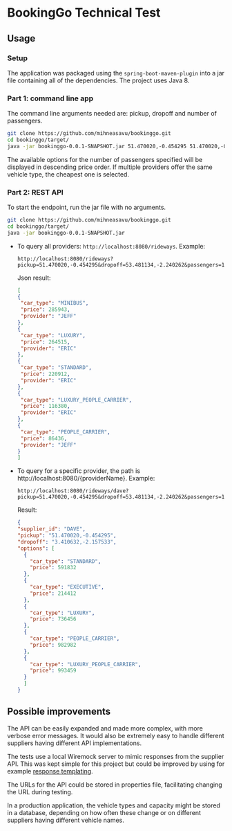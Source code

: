 # BookingGo Technical Test

## Usage

### Setup
  The application was packaged using the `spring-boot-maven-plugin` into a jar file containing all of the dependencies. The project uses Java 8.

### Part 1: command line app

The command line arguments needed are: pickup, dropoff and number of passengers.

```bash
git clone https://github.com/mihneasavu/bookinggo.git
cd bookinggo/target/
java -jar bookinggo-0.0.1-SNAPSHOT.jar 51.470020,-0.454295 51.470020,-0.454295 3
```
The available options for the number of passengers specified will be displayed in descending price order. If multiple providers offer the same vehicle type, the cheapest one is selected.  

### Part 2: REST API

To start the endpoint, run the jar file with no arguments.
```bash
git clone https://github.com/mihneasavu/bookinggo.git
cd bookinggo/target/
java -jar bookinggo-0.0.1-SNAPSHOT.jar
```


- To query all providers:  `http://localhost:8080/rideways`. Example:

   `http://localhost:8080/rideways?pickup=51.470020,-0.454295&dropoff=53.481134,-2.240262&passengers=1`

   Json result:
   
   ```json
   [
  {
    "car_type": "MINIBUS",
    "price": 285943,
    "provider": "JEFF"
  },
  {
    "car_type": "LUXURY",
    "price": 264515,
    "provider": "ERIC"
  },
  {
    "car_type": "STANDARD",
    "price": 220912,
    "provider": "ERIC"
  },
  {
    "car_type": "LUXURY_PEOPLE_CARRIER",
    "price": 116380,
    "provider": "ERIC"
  },
  {
    "car_type": "PEOPLE_CARRIER",
    "price": 86436,
    "provider": "JEFF"
  }
  ]
   ```
- To query for a specific provider, the path is  http://localhost:8080/{providerName}. Example:
  
  `http://localhost:8080/rideways/dave?pickup=51.470020,-0.454295&dropoff=53.481134,-2.240262&passengers=1`
  
  Result:
  
  ```json
  {
  "supplier_id": "DAVE",
  "pickup": "51.470020,-0.454295",
  "dropoff": "3.410632,-2.157533",
  "options": [
    {
      "car_type": "STANDARD",
      "price": 591832
    },
    {
      "car_type": "EXECUTIVE",
      "price": 214412
    },
    {
      "car_type": "LUXURY",
      "price": 736456
    },
    {
      "car_type": "PEOPLE_CARRIER",
      "price": 982982
    },
    {
      "car_type": "LUXURY_PEOPLE_CARRIER",
      "price": 993459
    }
    ]
  }
  ```
  
## Possible improvements

The API can be easily expanded and made more complex, with more verbose error messages. 
It would also be extremely easy to handle different suppliers having different API implementations.

The tests use a local Wiremock server to mimic responses from the supplier API. This was kept simple for this project but could be improved by using for example [response templating](http://wiremock.org/docs/response-templating/).

The URLs for the API could be stored in properties file, facilitating changing the URL during testing.

In a production application, the vehicle types and capacity might be stored in a database, depending on how often these change or on different suppliers having different vehicle names.


